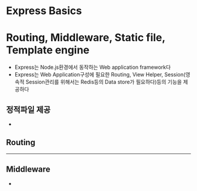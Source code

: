 # Express Basics
# Routing, Middleware, Static file, Template engine

- Express는 Node.js환경에서 동작하는 Web application framework다
- Express는 Web Application구성에 필요한 Routing, View Helper, Session(영속적 Session관리를 위해서는 Redis등의 Data store가 필요하다)등의 기능을 제공하다

## 정적파일 제공
- 

## Routing

---
## Middleware
- 